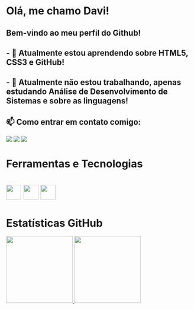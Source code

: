 # Olá, me chamo Davi!
## Bem-vindo ao meu perfil do Github!
## - 🌱 Atualmente estou aprendendo sobre HTML5, CSS3 e GitHub!
## - 🔭 Atualmente não estou trabalhando, apenas estudando Análise de Desenvolvimento de Sistemas e sobre as linguagens!
## 📫 Como entrar em contato comigo: 
<div>
<a href = "https://mail.google.com/mail/u/0/#inbox"><img src="https://img.shields.io/badge/Gmail-D14836?style=for-the-badge&logo=gmail&logoColor=white" target="_blank"></a>
<a href="https://www.linkedin.com/in/davi-fonseca-358608248/" target="_blank"><img src="https://img.shields.io/badge/-LinkedIn-%230077B5?style=for-the-badge&logo=linkedin&logoColor=white" target="_blank"></a>
<a href="https://www.instagram.com/" target="_blank"><img src="https://img.shields.io/badge/-Instagram-%23E4405F?style=for-the-badge&logo=instagram&logoColor=white" target="_blank"></a>
</div>

# Ferramentas e Tecnologias

# <img src="https://cdn.jsdelivr.net/gh/devicons/devicon/icons/html5/html5-original.svg" width= "40" height="40"/> <img src="https://cdn.jsdelivr.net/gh/devicons/devicon/icons/css3/css3-original.svg" width= "40" height="40"/> <img src="https://cdn.jsdelivr.net/gh/devicons/devicon/icons/github/github-original.svg" width= "40" height="40" />

# Estatísticas GitHub
<div>
<a href="https://github.com/davifonsec">
<img height="180em" src="https://github-readme-stats.vercel.app/api/top-langs/?username=seu-usuário-aqui&layout=compact&langs_count=7&theme=dracula"/>
<img height="180em" src="https://github-readme-stats.vercel.app/api?username=seu-usuário-aqui&show_icons=true&theme=dracula&include_all_commits=true&count_private=true"/>
</div>
